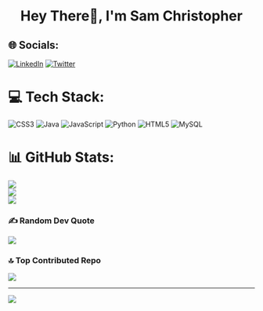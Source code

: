 <h1 align="center">Hey There👋, I'm Sam Christopher</h1>

## 🌐 Socials:
[![LinkedIn](https://img.shields.io/badge/LinkedIn-%230077B5.svg?logo=linkedin&logoColor=white)](https://linkedin.com/in/sam-christopher07) [![Twitter](https://img.shields.io/badge/Twitter-%231DA1F2.svg?logo=Twitter&logoColor=white)](https://twitter.com/itz_sam_07) 

# 💻 Tech Stack:
![CSS3](https://img.shields.io/badge/css3-%231572B6.svg?style=flat-square&logo=css3&logoColor=white) ![Java](https://img.shields.io/badge/java-%23ED8B00.svg?style=flat-square&logo=java&logoColor=white) ![JavaScript](https://img.shields.io/badge/javascript-%23323330.svg?style=flat-square&logo=javascript&logoColor=%23F7DF1E) ![Python](https://img.shields.io/badge/python-3670A0?style=flat-square&logo=python&logoColor=ffdd54) ![HTML5](https://img.shields.io/badge/html5-%23E34F26.svg?style=flat-square&logo=html5&logoColor=white) ![MySQL](https://img.shields.io/badge/mysql-%2300f.svg?style=flat-square&logo=mysql&logoColor=white)
# 📊 GitHub Stats:
![](https://github-readme-stats.vercel.app/api?username=sam-christopher07&theme=vision-friendly-dark&hide_border=true&include_all_commits=true&count_private=true)<br/>
![](https://github-readme-streak-stats.herokuapp.com/?user=sam-christopher07&theme=vision-friendly-dark&hide_border=true)<br/>
![](https://github-readme-stats.vercel.app/api/top-langs/?username=sam-christopher07&theme=vision-friendly-dark&hide_border=true&include_all_commits=true&count_private=true&layout=compact)

### ✍️ Random Dev Quote
![](https://quotes-github-readme.vercel.app/api?type=horizontal&theme=dark)

### 🔝 Top Contributed Repo
![](https://github-contributor-stats.vercel.app/api?username=sam-christopher07&limit=5&theme=gruvbox&combine_all_yearly_contributions=true)

---
[![](https://visitcount.itsvg.in/api?id=sam-christopher07&icon=2&color=12)](https://visitcount.itsvg.in)

<!-- Proudly created with GPRM ( https://gprm.itsvg.in ) -->

